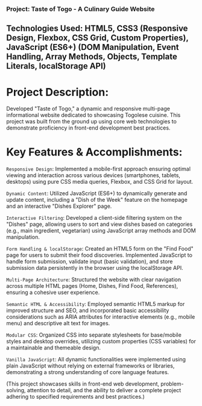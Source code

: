 ### Project: Taste of Togo - A Culinary Guide Website
## Technologies Used: HTML5, CSS3 (Responsive Design, Flexbox, CSS Grid, Custom Properties), JavaScript (ES6+) (DOM Manipulation, Event Handling, Array Methods, Objects, Template Literals, localStorage API)

# Project Description:

Developed "Taste of Togo," a dynamic and responsive multi-page informational website dedicated to showcasing Togolese cuisine. This project was built from the ground up using core web technologies to demonstrate proficiency in front-end development best practices.

# Key Features & Accomplishments:

`Responsive Design`: Implemented a mobile-first approach ensuring optimal viewing and interaction across various devices (smartphones, tablets, desktops) using pure CSS media queries, Flexbox, and CSS Grid for layout.

`Dynamic Content`: Utilized JavaScript (ES6+) to dynamically generate and update content, including a "Dish of the Week" feature on the homepage and an interactive "Dishes Explorer" page.

`Interactive Filtering`: Developed a client-side filtering system on the "Dishes" page, allowing users to sort and view dishes based on categories (e.g., main ingredient, vegetarian) using JavaScript array methods and DOM manipulation.

`Form Handling & localStorage`: Created an HTML5 form on the "Find Food" page for users to submit their food discoveries. Implemented JavaScript to handle form submission, validate input (basic validation), and store submission data persistently in the browser using the localStorage API.

`Multi-Page Architecture`: Structured the website with clear navigation across multiple HTML pages (Home, Dishes, Find Food, References), ensuring a cohesive user experience.

`Semantic HTML & Accessibility`: Employed semantic HTML5 markup for improved structure and SEO, and incorporated basic accessibility considerations such as ARIA attributes for interactive elements (e.g., mobile menu) and descriptive alt text for images.

`Modular CSS`: Organized CSS into separate stylesheets for base/mobile styles and desktop overrides, utilizing custom properties (CSS variables) for a maintainable and themeable design.

`Vanilla JavaScript`: All dynamic functionalities were implemented using plain JavaScript without relying on external frameworks or libraries, demonstrating a strong understanding of core language features.

(This project showcases skills in front-end web development, problem-solving, attention to detail, and the ability to deliver a complete project adhering to specified requirements and best practices.)